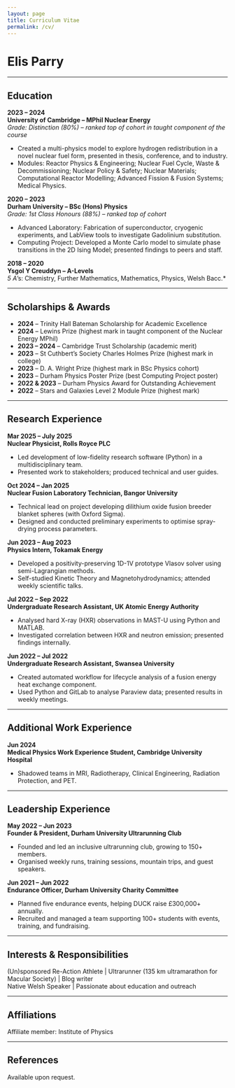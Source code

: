 ```yaml
---
layout: page
title: Curriculum Vitae
permalink: /cv/
---
```


# Elis Parry
---

## Education

**2023 – 2024**  
**University of Cambridge – MPhil Nuclear Energy**  
*Grade: Distinction (80%) – ranked top of cohort in taught component of the course*  
- Created a multi-physics model to explore hydrogen redistribution in a novel nuclear fuel form, presented in thesis, conference, and to industry.
- Modules: Reactor Physics & Engineering; Nuclear Fuel Cycle, Waste & Decommissioning; Nuclear Policy & Safety; Nuclear Materials; Computational Reactor Modelling; Advanced Fission & Fusion Systems; Medical Physics.

**2020 – 2023**  
**Durham University – BSc (Hons) Physics**  
*Grade: 1st Class Honours (88%) – ranked top of cohort*  
- Advanced Laboratory: Fabrication of superconductor, cryogenic experiments, and LabView tools to investigate Gadolinium substitution.
- Computing Project: Developed a Monte Carlo model to simulate phase transitions in the 2D Ising Model; presented findings to peers and staff.

**2018 – 2020**  
**Ysgol Y Creuddyn – A-Levels**  
*5 A*’s: Chemistry, Further Mathematics, Mathematics, Physics, Welsh Bacc.*

---

## Scholarships & Awards

- **2024** – Trinity Hall Bateman Scholarship for Academic Excellence
- **2024** – Lewins Prize (highest mark in taught component of the Nuclear Energy MPhil)
- **2023 – 2024** – Cambridge Trust Scholarship (academic merit)
- **2023** – St Cuthbert’s Society Charles Holmes Prize (highest mark in college)
- **2023** – D. A. Wright Prize (highest mark in BSc Physics cohort)
- **2023** – Durham Physics Poster Prize (best Computing Project poster)
- **2022 & 2023** – Durham Physics Award for Outstanding Achievement
- **2022** – Stars and Galaxies Level 2 Module Prize (highest mark)

---

## Research Experience

**Mar 2025 – July 2025**  
**Nuclear Physicist, Rolls Royce PLC**  
- Led development of low-fidelity research software (Python) in a multidisciplinary team.
- Presented work to stakeholders; produced technical and user guides.

**Oct 2024 – Jan 2025**  
**Nuclear Fusion Laboratory Technician, Bangor University**  
- Technical lead on project developing dilithium oxide fusion breeder blanket spheres (with Oxford Sigma).
- Designed and conducted preliminary experiments to optimise spray-drying process parameters.

**Jun 2023 – Aug 2023**  
**Physics Intern, Tokamak Energy**  
- Developed a positivity-preserving 1D-1V prototype Vlasov solver using semi-Lagrangian methods.
- Self-studied Kinetic Theory and Magnetohydrodynamics; attended weekly scientific talks.

**Jul 2022 – Sep 2022**  
**Undergraduate Research Assistant, UK Atomic Energy Authority**  
- Analysed hard X-ray (HXR) observations in MAST-U using Python and MATLAB.
- Investigated correlation between HXR and neutron emission; presented findings internally.

**Jun 2022 – Jul 2022**  
**Undergraduate Research Assistant, Swansea University**  
- Created automated workflow for lifecycle analysis of a fusion energy heat exchange component.
- Used Python and GitLab to analyse Paraview data; presented results in weekly meetings.

---

## Additional Work Experience

**Jun 2024**  
**Medical Physics Work Experience Student, Cambridge University Hospital**  
- Shadowed teams in MRI, Radiotherapy, Clinical Engineering, Radiation Protection, and PET.

---

## Leadership Experience

**May 2022 – Jun 2023**  
**Founder & President, Durham University Ultrarunning Club**  
- Founded and led an inclusive ultrarunning club, growing to 150+ members.
- Organised weekly runs, training sessions, mountain trips, and guest speakers.

**Jun 2021 – Jun 2022**  
**Endurance Officer, Durham University Charity Committee**  
- Planned five endurance events, helping DUCK raise £300,000+ annually.
- Recruited and managed a team supporting 100+ students with events, training, and fundraising.

---

## Interests & Responsibilities

(Un)sponsored Re-Action Athlete | Ultrarunner (135 km ultramarathon for Macular Society) | Blog writer  
Native Welsh Speaker | Passionate about education and outreach

---

## Affiliations

Affiliate member: Institute of Physics

---

## References

Available upon request.